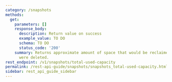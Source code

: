 ```yaml
---
category: /snapshots
methods:
  get:
    parameters: []
    response_body:
      description: Return value on success
      example_value: TO DO
      schema: TO DO
      status_code: '200'
    summary: Returns approximate amount of space that would be reclaimed if all snapshots
      were deleted.
rest_endpoint: /v1/snapshots/total-used-capacity
permalink: /rest-api-guide/snapshots/snapshots_total-used-capacity.html
sidebar: rest_api_guide_sidebar
---
```

